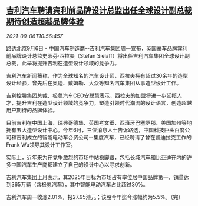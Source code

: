 <!--1630926062000-->
[吉利汽车聘请宾利前品牌设计总监出任全球设计副总裁 期待创造超越品牌体验](https://cn.reuters.com/article/geely-sielaff-design-brand-0906-idCNKBS2G20Q8)
------

<div><i>2021-09-06T10:56:45Z</i></div><p>路透北京9月6日 - 中国汽车制造商--吉利汽车集团周一宣布，英国豪车品牌宾利前品牌设计总监史蒂芬·西拉夫（Stefan Sielaff）将出任吉利汽车集团全球设计副总裁，此举将提升吉利在造型设计领域的竞争力。</p><p>吉利汽车新闻稿称，作为全球知名的汽车设计师，西拉夫拥有超过30余年的造型设计经验，曾先后在奥迪、戴姆勒、大众等知名汽车集团从事造型设计工作。</p><p>吉利控股集团总裁、极氪汽车CEO安聪慧表示，西拉夫的加盟将进一步延揽人才，提升吉利在造型设计领域的竞争力，塑造引领时代潮流的设计语言，创造超越用户期待的品牌体验。</p><p>目前吉利在中国上海、瑞典哥德堡、英国考文垂、西班牙巴塞罗那、美国加州等地拥有五大造型设计中心。今年6月，三位消息人士告诉路透，中国科技巨头百度公司和吉利成立的智能电动车合资公司--集度汽车，已经聘请了曾在凯迪拉克工作的Frank Wu领导其设计工作室。</p><p>实际上，近年来为在竞争激烈的市场中站稳脚跟，包括长城汽车和比亚迪在内的许多中国汽车生产商都建立了自己的设计中心以寻求创新。</p><p>吉利汽车集团上月表示，其2025年目标为市场占有率位居中国品牌第一，销量达到365万辆（含极氪汽车），其中智能电动汽车占比超过30%。</p><p>吉利汽车周一收涨2.01%，报27.95港元；该股今年迄今涨幅约为5.5%。（完）</p>
